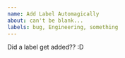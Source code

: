 ```yaml
---
name: Add Label Automagically
about: can't be blank...
labels: bug, Engineering, something
---
```


<!-- Add your idea here... -->
Did a label get added?? :D

